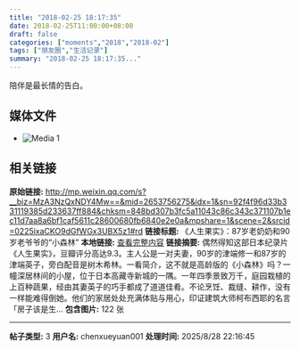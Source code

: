 ```yaml
---
title: "2018-02-25 18:17:35"
date: 2018-02-25T11:00:00+08:00
draft: false
categories: ["moments","2018","2018-02"]
tags: ["朋友圈","生活记录"]
summary: "2018-02-25 18:17:35..."
---
```


陪伴是最长情的告白。

## 媒体文件

- ![Media 1](/Moments/photos/2018-02-25/201802251817350.jpg)

## 相关链接

**原始链接:** http://mp.weixin.qq.com/s?__biz=MzA3NzQxNDY4Mw==&mid=2653756275&idx=1&sn=92f4f96d33b331119385d233637ff884&chksm=848bd307b3fc5a11043c86c343c371107b1ec11d7aa8a6bf1caf5611c28600680fb6840e2e0a&mpshare=1&scene=2&srcid=0225ixaCKO9dGfWGx3UBX5z1#rd
**链接标题:** 《人生果实》：87岁老奶奶和90岁老爷爷的“小森林”
**本地链接:** [查看完整内容](/link_content/2018/02/2018-02-25-1/link_content/)
**链接摘要:** 偶然得知这部日本纪录片《人生果实》，豆瓣评分高达9.3。主人公是一对夫妻，90岁的津端修一和87岁的津端英子，旁白配音是树木希林。一看简介，这不就是高龄版的《小森林》吗？一幢深居林间的小屋，位于日本高藏寺新城的一隅。一年四季景致万千，庭园栽植的上百种蔬果，经由其妻英子的巧手都成了道道佳肴。不论烹饪、裁缝、耕作，没有一样能难得倒她。他们的家居处处充满体贴与用心，印证建筑大师柯布西耶的名言「房子该是生...
**包含图片:** 122 张

---

**帖子类型:** 3
**用户名:** chenxueyuan001
**处理时间:** 2025/8/28 22:16:45